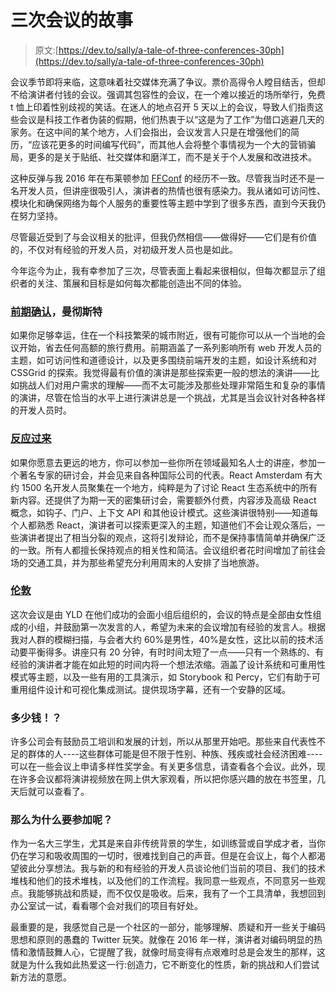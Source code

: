 # 三次会议的故事

> 原文:[https://dev.to/sally/a-tale-of-three-conferences-30ph](https://dev.to/sally/a-tale-of-three-conferences-30ph)

会议季节即将来临，这意味着社交媒体充满了争议。票价高得令人瞠目结舌，但却不给演讲者付钱的会议。强调其包容性的会议，在一个难以接近的场所举行，免费 t 恤上印着性别歧视的笑话。在迷人的地点召开 5 天以上的会议，导致人们指责这些会议是科技工作者伪装的假期，他们热衷于以“这是为了工作”为借口逃避几天的家务。在这中间的某个地方，人们会指出，会议发言人只是在增强他们的简历，“应该花更多的时间编写代码”，而其他人会将整个事情视为一个大的营销骗局，更多的是关于贴纸、社交媒体和磨洋工，而不是关于个人发展和改进技术。

这种反弹与我 2016 年在布莱顿参加 [FFConf](https://2019.ffconf.org/) 的经历不一致。尽管我当时还不是一名开发人员，但讲座很吸引人，演讲者的热情也很有感染力。我从诸如可访问性、模块化和确保网络为每个人服务的重要性等主题中学到了很多东西，直到今天我仍在努力坚持。

尽管最近受到了与会议相关的批评，但我仍然相信——做得好——它们是有价值的，不仅对有经验的开发人员，对初级开发人员也是如此。

今年迄今为止，我有幸参加了三次，尽管表面上看起来很相似，但每次都显示了组织者的关注、策展和目标是如何每次都能创造出不同的体验。

### [](#upfront-conf-manchester)[前期确认](https://upfrontconf.com/)，曼彻斯特

如果你足够幸运，住在一个科技繁荣的城市附近，很有可能你可以从一个当地的会议开始，省去任何高额的旅行费用。前期涵盖了一系列影响所有 web 开发人员的主题，如可访问性和道德设计，以及更多围绕前端开发的主题，如设计系统和对 CSSGrid 的探索。我觉得最有价值的演讲是那些探索更一般的想法的演讲——比如挑战人们对用户需求的理解——而不太可能涉及那些处理非常陌生和复杂的事情的演讲，尽管在恰当的水平上进行演讲总是一个挑战，尤其是当会议针对各种各样的开发人员时。

### [](#react-amsterdam)[反应过来](https://react.amsterdam/)

如果你愿意去更远的地方，你可以参加一些你所在领域最知名人士的讲座，参加一个著名专家的研讨会，并会见来自各种国际公司的代表。React Amsterdam 有大约 1500 名开发人员聚集在一个地方，纯粹是为了讨论 React 生态系统中的所有新内容。还提供了为期一天的密集研讨会，需要额外付费，内容涉及高级 React 概念，如钩子、门户、上下文 API 和其他设计模式。这些演讲很特别——知道每个人都熟悉 React，演讲者可以探索更深入的主题，知道他们不会让观众落后，一些演讲者提出了相当分裂的观点，这将引发辩论，而不是保持事情简单并确保广泛的一致。所有人都擅长保持观点的相关性和简洁。会议组织者花时间增加了前往会场的交通工具，并为那些希望充分利用周末的人安排了当地旅游。

### [](#reactjsgirls-london)[伦敦](https://reactjsgirls.com/)

这次会议是由 YLD 在他们成功的会面小组后组织的，会议的特点是全部由女性组成的小组，并鼓励第一次发言的人，希望为未来的会议增加有经验的发言人。根据我对人群的模糊扫描，与会者大约 60%是男性，40%是女性，这比以前的技术活动要平衡得多。讲座只有 20 分钟，有时时间太短了一点——只有一个熟练的、有经验的演讲者才能在如此短的时间内将一个想法浓缩。涵盖了设计系统和可重用性模式等主题，以及一些有用的工具演示，如 Storybook 和 Percy，它们有助于可重用组件设计和可视化集成测试。提供现场字幕，还有一个安静的区域。

### [](#how-much)多少钱！？

许多公司会有鼓励员工培训和发展的计划，所以从那里开始吧。那些来自代表性不足的群体的人----这些群体可能是但不限于性别、种族、残疾或社会经济困难----可以在一些会议上申请多样性奖学金。有关更多信息，请查看各个会议。此外，现在许多会议都将演讲视频放在网上供大家观看，所以把你感兴趣的放在书签里，几天后就可以查看了。

### [](#so-why-attend)那么为什么要参加呢？

作为一名大三学生，尤其是来自非传统背景的学生，如训练营或自学成才者，当你仍在学习和吸收周围的一切时，很难找到自己的声音。但是在会议上，每个人都渴望彼此分享想法。我与新的和有经验的开发人员谈论他们当前的项目、我们的技术堆栈和他们的技术堆栈，以及他们的工作流程。我同意一些观点，不同意另一些观点。我能够挑战和质疑，而不仅仅是吸收。后来，我有了一个工具清单，我想回到办公室试一试，看看哪个会对我们的项目有好处。

最重要的是，我感觉自己是一个社区的一部分，能够理解、质疑和开一些关于编码思想和原则的愚蠢的 Twitter 玩笑。就像在 2016 年一样，演讲者对编码明显的热情和激情鼓舞人心，它提醒了我，就像时局变得有点艰难时总是会发生的那样，这就是为什么我如此热爱这一行:创造力，它不断变化的性质，新的挑战和人们尝试新方法的意愿。